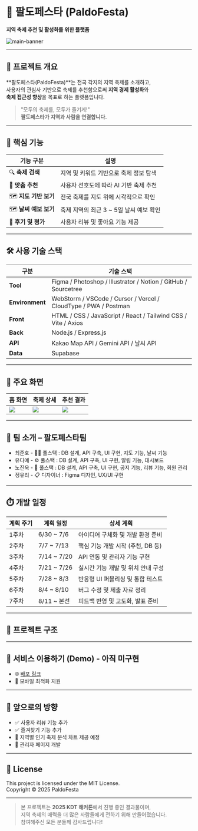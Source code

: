 # 🎉 팔도페스타 (PaldoFesta)  
**지역 축제 추천 및 활성화를 위한 플랫폼**

![main-banner](https://hrkrtvicgxfvjcdpndgi.supabase.co/storage/v1/object/public/personal-public//Group%2026.png)

---

## 📌 프로젝트 개요
**팔도페스타(PaldoFesta)**는 전국 각지의 지역 축제를 소개하고,  
사용자의 관심사 기반으로 축제를 추천함으로써 **지역 경제 활성화**와  
**축제 접근성 향상**을 목표로 하는 플랫폼입니다.

> "모두의 축제를, 모두가 즐기게!"  
> **팔도페스타가 지역과 사람을 연결합니다.**

---

## 🚀 핵심 기능

| 기능 구분      | 설명 |
| -------------- | ---- |
| 🔍 **축제 검색**     | 지역 및 키워드 기반으로 축제 정보 탐색 |
| 🎯 **맞춤 추천**     | 사용자 선호도에 따라 AI 기반 축제 추천 |
| 🗺️ **지도 기반 보기** | 전국 축제를 지도 위에 시각적으로 확인 |
| 🗺️ **날씨 예보 보기** | 축제 지역의 최근 3 ~ 5일 날씨 예보 확인 |
| 💬 **후기 및 평가**  | 사용자 리뷰 및 좋아요 기능 제공 |

---

## 🛠️ 사용 기술 스택

| 구분              | 기술 스택                                                          |
| --------------- | -------------------------------------------------------------- |
| **Tool**        | Figma / Photoshop / Illustrator / Notion / GitHub / Sourcetree |
| **Environment** | WebStorm / VSCode / Cursor / Vercel / CloudType / PWA / Postman |
| **Front**       | HTML / CSS / JavaScript / React / Tailwind CSS / Vite / Axios  |
| **Back**        | Node.js / Express.js                                           |
| **API**         | Kakao Map API / Gemini API / 날씨 API                          |
| **Data**        | Supabase                                                       |


---

## 📸 주요 화면

| 홈 화면 | 축제 상세 | 추천 결과 |
|--------|-----------|------------|
| ![](https://your-image-link-here.com/home.png) | ![](https://your-image-link-here.com/detail.png) | ![](https://your-image-link-here.com/recommend.png) |

---

## 👥 팀 소개 – 팔도페스타팀
- 최준호 - 👨‍💻 풀스택 : DB 설계, API 구축, UI 구현, 지도 기능, 날씨 기능
- 유다예 - ⚙ 풀스택 : DB 설계, API 구축, UI 구현, 알림 기능, 대시보드
- 노진욱 - 🎨 풀스택 : DB 설계, API 구축, UI 구현, 공지 기능, 리뷰 기능, 회원 관리
- 정유리 - 📋 디자이너 : Figma 디자인, UX/UI 구현

---

## ⏱️ 개발 일정
| 계획 주기 | 계획 일정 | 상세 계획 |
|--------|-----------|------------|
|1주차|6/30 ~ 7/6|아이디어 구체화 및 개발 환경 준비|
|2주차|7/7 ~ 7/13|핵심 기능 개발 시작 (추천, DB 등)|
|3주차|7/14 ~ 7/20|API 연동 및 관리자 기능 구현|
|4주차|7/21 ~ 7/26|실시간 기능 개발 및 위치 안내 구성|
|5주차|7/28 ~ 8/3|반응형 UI 퍼블리싱 및 통합 테스트|
|6주차|8/4 ~ 8/10|버그 수정 및 제출 자료 정리|
|7주차|8/11 ~ 본선|피드백 반영 및 고도화, 발표 준비|

---

## 📂 프로젝트 구조
---

## 🔗 서비스 이용하기 (Demo) - 아직 미구현

- 🌐 [배포 링크](https://paldo-festa.vercel.app)
- 📱 모바일 최적화 지원

---

## 🙌 앞으로의 방향

- ✅ 사용자 리뷰 기능 추가
- ✅ 즐겨찾기 기능 추가
- 🔄 지역별 인기 축제 분석 차트 제공 예정
- 🔄 관리자 페이지 개발

---

## 📝 License

This project is licensed under the MIT License.  
Copyright © 2025 PaldoFesta

---

> 본 프로젝트는 **2025 KDT 해커톤**에서 진행 중인 결과물이며,  
> 지역 축제의 매력을 더 많은 사람들에게 전하기 위해 만들어졌습니다.  
> 참여해주신 모든 분들께 감사드립니다!
